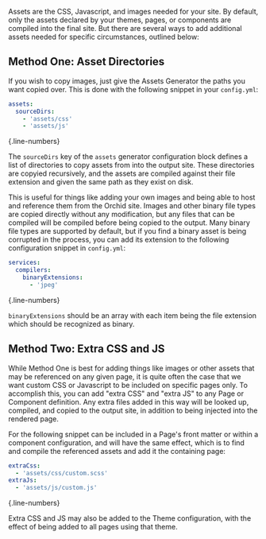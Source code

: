---
---

Assets are the CSS, Javascript, and images needed for your site. By default, only the assets declared by your themes, 
pages, or components are compiled into the final site. But there are several ways to add additional assets needed for 
specific circumstances, outlined below:

## Method One: Asset Directories

If you wish to copy images, just give the Assets Generator the paths you want copied over. This is done with the 
following snippet in your `config.yml`:

```yaml
assets:
  sourceDirs: 
    - 'assets/css'
    - 'assets/js'
```
{.line-numbers}

The `sourceDirs` key of the `assets` generator configuration block defines a list of directories to copy assets from 
into the output site. These directories are copyied recursively, and the assets are compiled against their file 
extension and given the same path as they exist on disk. 

This is useful for things like adding your own images and being able to host and reference them from the Orchid site. 
Images and other binary file types are copied directly without any modification, but any files that can be compiled will
be compiled before being copied to the output. Many binary file types are supported by default, but if you find a binary
asset is being corrupted in the process, you can add its extension to the following configuration snippet in 
`config.yml`:

```yaml
services:
  compilers: 
    binaryExtensions: 
      - 'jpeg'
```
{.line-numbers}

`binaryExtensions` should be an array with each item being the file extension which should be recognized as binary.

## Method Two: Extra CSS and JS

While Method One is best for adding things like images or other assets that may be referenced on any given page, it is
quite often the case that we want custom CSS or Javascript to be included on specific pages only. To accomplish this, 
you can add "extra CSS" and "extra JS" to any Page or Component definition. Any extra files added in this way will be 
looked up, compiled, and copied to the output site, in addition to being injected into the rendered page. 

For the following snippet can be included in a Page's front matter or within a component configuration, and will have 
the same effect, which is to find and compile the referenced assets and add it the containing page:

```yaml
extraCss:
  - 'assets/css/custom.scss'
extraJs:
  - 'assets/js/custom.js'
```
{.line-numbers}

Extra CSS and JS may also be added to the Theme configuration, with the effect of being added to all pages using that 
theme.
